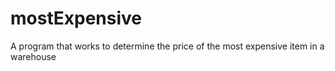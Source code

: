 # mostExpensive
A program that works to determine the price of the most expensive item in a warehouse

